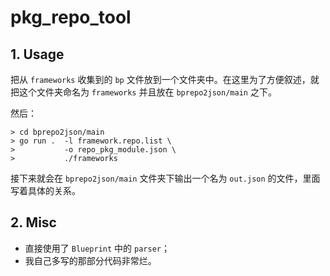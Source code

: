 # pkg_repo_tool

## 1. Usage

把从 `frameworks` 收集到的 `bp` 文件放到一个文件夹中。在这里为了方便叙述，就把这个文件夹命名为 `frameworks` 并且放在 `bprepo2json/main` 之下。

然后：

```shell
> cd bprepo2json/main
> go run .  -l framework.repo.list \
>           -o repo_pkg_module.json \
>           ./frameworks
```

接下来就会在 `bprepo2json/main` 文件夹下输出一个名为 `out.json` 的文件，里面写着具体的关系。

## 2. Misc

* 直接使用了 `Blueprint` 中的 `parser`；
* 我自己多写的那部分代码非常烂。
